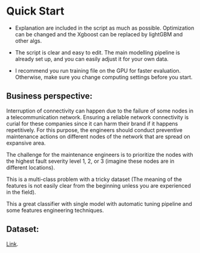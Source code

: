 # Quick Start

 - Explanation are included in the script as much as possible. Optimization can be changed and the Xgboost can be replaced by lightGBM and other algs. 

 - The script is clear and easy to edit. The main modelling pipeline is already set up, and you can easily adjust it for your own data. 

 - I recommend you run training file on the GPU for faster evaluation. Otherwise, make sure you change computing settings before you start. 


## Business perspective:

Interruption of connectivity can happen due to the failure of some nodes in a telecommunication network. Ensuring a reliable network connectivity is curial for these companies since it can harm their brand if it happens repetitively. 
For this purpose, the engineers should conduct preventive maintenance actions on different nodes of the network that are spread on expansive area. 

The challenge for the maintenance engineers is to prioritize the nodes with the highest fault severity level 1, 2, or 3 (imagine these nodes are in different locations). 

This is a multi-class problem with a tricky dataset (The meaning of the features is not easily clear from the beginning unless you are experienced in the field). 

This a great classifier with single model with automatic tuning pipeline and some features engineering techniques. 





## Dataset: 

[Link](https://www.kaggle.com/c/telstra-recruiting-network/data/).

